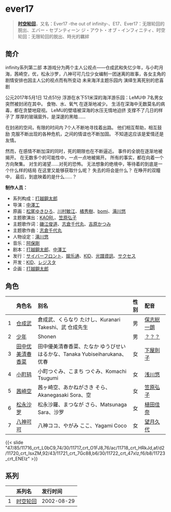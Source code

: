 # ever17


> <u>**[时空轮回](https://bgm.tv/subject/1126)**</u>，又名：Ever17 -the out of infinity-、E17、Ever17：无限轮回的脱出、エバー・セブンティーン ジ・アウト・オブ・インフィニティ、时空轮回：无限轮回的脱出、時光的羈絆

## 简介

infinity系列第二部 
本游戏分为两个主人公视点——仓成武和失忆少年，与小町月海，茜崎空，优，松永沙罗，八神可可几位少女编制一团迷离的故事，各女主角的剧情安排也因主人公的视点而有所变动
未来海洋主题乐园内 演绎生离死别的悲喜剧 

公元2017年5月1日 12点51分
浮游在水下51米深的海洋游乐园：LeMU中
7名男女突然被封闭在其中。
食物、水、氧气 在逐渐地减少。
生活在深海中无数莫名的病毒，都在贪婪地窥视。
LeMU的壁墙被深海的水压无情地迫挤
支撑不了几日的样子了
厚厚的玻璃窗外，是深邃的黑暗……

在封闭的空间，有限的时间内
7个人不断地寻找着出路。
他们相互帮助，相互鼓励
克服不断出现的各种危机，之间的情谊也不断加固。
不知道这应该是爱情还是友情。

然而，在感情不断加深的同时，死的期限也在不断逼近。
事件的全貌在逐渐地被揭开。
在无数多个的可能性中，一点一点地被揭开。
所有的事实，都在向着一个方向聚集。
对生的渴望……对死的恐怖。
无法想象的绝境中，等待着的到底是一个什么样的结局
在这里又能够获取什么呢？
失去的将会是什么？ 在睁开的双瞳中，
最后，到底映着的是什么……？

**制作人员：**
- 系列构成：[打越鋼太郎](https://bgm.tv/person/6176)
- 导演：[中澤工](https://bgm.tv/person/6175)
- 原画：[松尾ゆきひろ](https://bgm.tv/person/10793)、[川村敏江](https://bgm.tv/person/3332)、[橘秀樹](https://bgm.tv/person/746)、[bomi](https://bgm.tv/person/9799)、[滝川悠](https://bgm.tv/person/8012)
- 主题歌演出：[KAORI.](https://bgm.tv/person/4319)、[笠原弘子](https://bgm.tv/person/3899)
- 主题歌作词：[磯江俊道](https://bgm.tv/person/2748)、[志倉千代丸](https://bgm.tv/person/417)、[吉原かつみ](https://bgm.tv/person/10977)
- 主题歌作曲：[志倉千代丸](https://bgm.tv/person/417)
- 人物设定：[滝川悠](https://bgm.tv/person/8012)
- 音乐：[阿保剛](https://bgm.tv/person/7337)
- 剧本：[打越鋼太郎](https://bgm.tv/person/6176)、[中澤工](https://bgm.tv/person/6175)
- 发行：[サイバーフロント](https://bgm.tv/person/8017)、[娱乐通](https://bgm.tv/person/37494)、[KID](https://bgm.tv/person/415)、[光譜資訊](https://bgm.tv/person/32699)、[サクセス](https://bgm.tv/person/10817)
- 开发：[KID](https://bgm.tv/person/415)、[レジスタ](https://bgm.tv/person/7934)
- 企画：[打越鋼太郎](https://bgm.tv/person/6176)

## 角色

|     |   角色名   |   别名  | 性别 |  配音  |
|:--- |:------  |:----      |:---  |:--   |
| 1 | [仓成武](https://bgm.tv/character/11716) | 倉成武、くらなり たけし、Kuranari Takeshi、武 仓成先生 | 男 | [保志総一朗](https://bgm.tv/person/3884) |
| 2 | [少年](https://bgm.tv/character/11717) | Shonen | 男 | [？？？](https://bgm.tv/person/13698) |
| 3 | [田中优美清春香菜](https://bgm.tv/character/11718) | 田中優美清春香菜、たなか ゆうびせいはるかな、Tanaka Yubiseiharukana、优春 | 女 | [下屋則子](https://bgm.tv/person/4471) |
| 4 | [小町鸫](https://bgm.tv/character/11720) | 小町つぐみ、こまち つぐみ、Komachi Tsugumi | 女 | [浅川悠](https://bgm.tv/person/3958) |
| 5 | [茜崎空](https://bgm.tv/character/11721) | 茜ヶ崎空、あかねがさき そら、Akanegasaki Sora、空 | 女 | [笠原弘子](https://bgm.tv/person/3899) |
| 6 | [松永沙罗](https://bgm.tv/character/11722) | 松永沙羅、まつなが さら、Matsunaga Sara、沙罗 | 女 | [植田佳奈](https://bgm.tv/person/4263) |
| 7 | [八神可可](https://bgm.tv/character/11723) | 八神ココ、やがみ ここ、Yagami Coco | 女 | [望月久代](https://bgm.tv/person/4161) |

{{< slide "47/85/11716_crt_L0bC9,74/30/11717_crt_O1FJ8,76/ac/11718_crt_HRkJd,af/d2/11720_crt_IsxZM,92/43/11721_crt_7Gc88,b6/30/11722_crt_47xIz,f6/b8/11723_crt_ENEIz" >}}

## 系列

|     |   系列名   |   发行时间  |
|:---   |:------  |:----      |
| 1 | [时空轮回](http://bgm.tv/subject/1126) | 2002-08-29 |

<!--

## 配乐

{{< media ""
""
"music">}}

## MAD

{{< media auto="mad/ever17" >}}

-->



